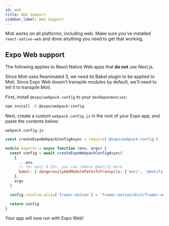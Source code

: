 ```yaml
---
id: web
title: Web Support
sidebar_label: Web Support
---
```


Moti works on all platforms, including web. Make sure you've installed `react-native-web` and done anything you need to get that working.

## Expo Web support

The following applies to React Native Web apps that **do not** use Next.js.

Since Moti uses Reanimated 3, we need its Babel plugin to be applied to Moti. Since Expo Web doesn't transpile modules by default, we'll need to tell it to transpile Moti.

First, install `@expo/webpack-config` to your `devDependencies`:

```bash npm2yarn
npm install -D @expo/webpack-config
```

Next, create a custom `webpack.config.js` in the root of your Expo app, and paste the contents below:

`webpack.config.js`

```js
const createExpoWebpackConfigAsync = require('@expo/webpack-config')

module.exports = async function (env, argv) {
  const config = await createExpoWebpackConfigAsync(
    {
      ...env,
      // for moti 0.19+, you can remove @motify here
      babel: { dangerouslyAddModulePathsToTranspile: ['moti', '@motify'] },
    },
    argv
  )

  config.resolve.alias['framer-motion'] = 'framer-motion/dist/framer-motion'

  return config
}
```

Your app will now run with Expo Web!
